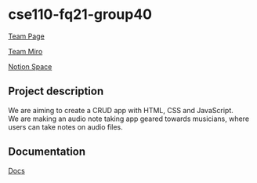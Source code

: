 # cse110-fq21-group40

[Team Page](admin/team.md)

[Team Miro](https://miro.com/app/board/uXjVPJ88Awg=/?share_link_id=881331704226)  

[Notion Space](https://www.notion.so/The-Lit-Hub-24ded023c9f3498b91e11f9db74a3996)

## Project description
We are aiming to create a CRUD app with HTML, CSS and JavaScript.  
We are making an audio note taking app geared towards musicians, where users can take notes on audio files.

## Documentation
[Docs](https://cse110-fq22-group40.github.io/cse110-fq22-group40/index.html)
